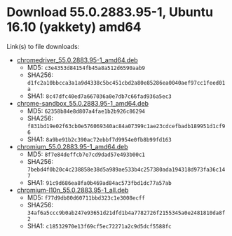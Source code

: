 # Download 55.0.2883.95-1, Ubuntu 16.10 (yakkety) amd64

Link(s) to file downloads:

* [chromedriver_55.0.2883.95-1_amd64.deb](https://github.com/ungoogled-software/ungoogled-chromium-binaries/releases/download/55.0.2883.95/chromedriver_55.0.2883.95-1_amd64.deb)
    * MD5: `c3e4353d84154fb45a8a512d6590aab9`
    * SHA256: `d1fc2a10bbcca3a1a9d4338c5bc451cbd2a80e85286ea0040aef97cc1feed01a`
    * SHA1: `8c47dfc40ed7a667036a0e7db7c66fad936a5ec3`
* [chrome-sandbox_55.0.2883.95-1_amd64.deb](https://github.com/ungoogled-software/ungoogled-chromium-binaries/releases/download/55.0.2883.95/chrome-sandbox_55.0.2883.95-1_amd64.deb)
    * MD5: `62358b84e8d807a4fae1b2b926c86294`
    * SHA256: `f831bd19e02f63cb0e576069340ac84a07399c1ae23cdcefbadb189951d1cf96`
    * SHA1: `8a9be91b2c390ac72ebbf7d9954e0fb8b99fd163`
* [chromium_55.0.2883.95-1_amd64.deb](https://github.com/ungoogled-software/ungoogled-chromium-binaries/releases/download/55.0.2883.95/chromium_55.0.2883.95-1_amd64.deb)
    * MD5: `8f7e84deffcb7e7cd9dad57e493b00c1`
    * SHA256: `7bebd4f0b20c4c238858e38d5a989ae533b4c257380ada194318d973fa36c147`
    * SHA1: `91c9d686ea8fa0b469ad84ac573fbd1dc77a57ab`
* [chromium-l10n_55.0.2883.95-1_all.deb](https://github.com/ungoogled-software/ungoogled-chromium-binaries/releases/download/55.0.2883.95/chromium-l10n_55.0.2883.95-1_all.deb)
    * MD5: `f77d9db80d60711bbd323c1e3008ecff`
    * SHA256: `34af6a5ccc9b0ab247e93651d21dfd1b4a7782726f2155345a0e2481810da8f2`
    * SHA1: `c18532970e13f69cf5ec72271a2c9d5dcf5588fc`
